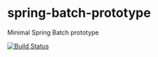 # spring-batch-prototype

Minimal Spring Batch prototype

[![Build Status](https://travis-ci.org/MathieuStempell/spring-batch-prototype.svg?branch=master)](https://travis-ci.org/MathieuStempell/spring-batch-prototype)

